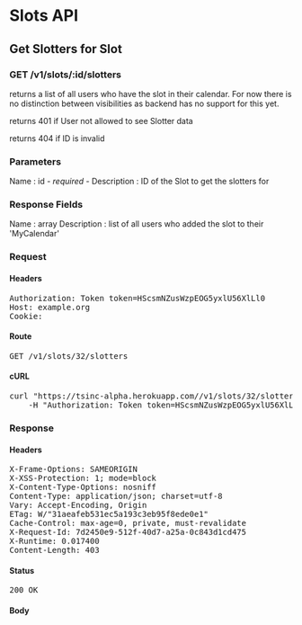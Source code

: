 # Slots API

## Get Slotters for Slot

### GET /v1/slots/:id/slotters

returns a list of all users who have the slot in their calendar. For now there is no distinction between visibilities as backend has no support for this yet.

returns 401 if User not allowed to see Slotter data

returns 404 if ID is invalid

### Parameters

Name : id *- required -*
Description : ID of the Slot to get the slotters for


### Response Fields

Name : array
Description : list of all users who added the slot to their &#39;MyCalendar&#39;

### Request

#### Headers

<pre>Authorization: Token token=HScsmNZusWzpEOG5yxlU56XlLl0
Host: example.org
Cookie: </pre>

#### Route

<pre>GET /v1/slots/32/slotters</pre>

#### cURL

<pre class="request">curl &quot;https://tsinc-alpha.herokuapp.com//v1/slots/32/slotters&quot; -X GET \
	-H &quot;Authorization: Token token=HScsmNZusWzpEOG5yxlU56XlLl0&quot;</pre>

### Response

#### Headers

<pre>X-Frame-Options: SAMEORIGIN
X-XSS-Protection: 1; mode=block
X-Content-Type-Options: nosniff
Content-Type: application/json; charset=utf-8
Vary: Accept-Encoding, Origin
ETag: W/&quot;31aeafeb531ec5a193c3eb95f8ede0e1&quot;
Cache-Control: max-age=0, private, must-revalidate
X-Request-Id: 7d2450e9-512f-40d7-a25a-0c843d1cd475
X-Runtime: 0.017400
Content-Length: 403</pre>

#### Status

<pre>200 OK</pre>

#### Body

```javascript

```
